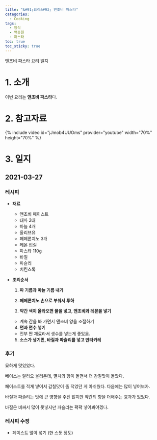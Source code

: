 ```yaml
---
title: "&#91;요리&#93; 앤초비 파스타"
categories:
  - Cooking
tags:
  - 양식
  - 백종원
  - 파스타
toc: true
toc_sticky: true
---
```


앤초비 파스타 요리 일지

# 1. 소개

이번 요리는 **앤초비 파스타**다.

# 2. 참고자료

{% include video id="jJmob4UUOms" provider="youtube" width="70%" height="70%" %}

# 3. 일지

## 2021-03-27

### 레시피

- **재료**

  - 앤초비 페이스트
  - 대파 2대
  - 마늘 4개
  - 올리브유
  - 페페론치노 3개
  - 레몬 껍질
  - 파스타 110g
  - 바질
  - 파슬리
  - 치킨스톡

- **조리순서**

  1. **파 기름과 마늘 기름 내기**
    
  2. **페페론치노 손으로 부숴서 투하**

  3. **약간 색이 올라오면 물을 넣고, 앤초비와 레몬을 넣기**
    - 계속 간을 봐 가면서 앤초비 양을 조절하기

  4. **면과 면수 넣기**
    - 전부 짠 재료라서 생수를 넣는게 좋았음.
    
  5. **소스가 생기면, 바질과 파슬리를 넣고 만타카레**

### 후기

묘하게 맛있었다.

베이스는 알리오 올리온데, 멸치의 향이 돌면서 더 감칠맛이 돌았다.

페이스트를 적게 넣어서 감칠맛이 좀 적었던 게 아쉬웠다. 다음에는 많이 넣어보자.

바질과 파슬리는 맛에 큰 영향을 주진 않지만 약간의 향을 더해주는 효과가 있었다.

바질은 비싸서 많이 못넣지만 파슬리는 팍팍 넣어봐야겠다.

### 레시피 수정

- 페이스트 많이 넣기 (한 스푼 정도)